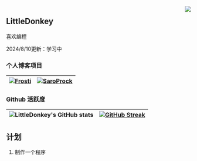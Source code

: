 <img align="right" src="https://count.getloli.com/get/@:EveSunMaple?theme=rule34">

## LittleDonkey

喜欢编程

2024/8/10更新：学习中

### 个人博客项目

| [![Frosti](https://github-readme-stats.vercel.app/api/pin/?username=EveSunMaple&repo=Frosti&theme=material-palenight)](https://github.com/EveSunMaple/Frosti) | [![SaroProck](https://github-readme-stats.vercel.app/api/pin/?username=EveSunMaple&repo=Astro-Web&theme=material-palenight)](https://github.com/EveSunMaple/Astro-Web) |
| --- | --- |

### Github 活跃度

| ![LittleDonkey's GitHub stats](https://github-readme-stats.vercel.app/api?username=EveSunMaple&show_icons=true&theme=material-palenight) | [![GitHub Streak](https://streak-stats.demolab.com/?user=EveSunMaple&theme=material-palenight)](https://git.io/streak-stats) |
| --- | --- |

## 计划

1. 制作一个程序
